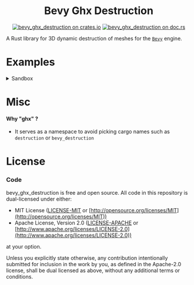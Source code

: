 <div align="center">

# Bevy Ghx Destruction

[![bevy_ghx_destruction on crates.io](https://img.shields.io/crates/v/bevy_ghx_destruction)](https://crates.io/crates/bevy_ghx_destruction)
[![bevy_ghx_destruction on doc.rs](https://docs.rs/bevy_ghx_destruction/badge.svg)](https://docs.rs/bevy_ghx_destruction)

</div>

A Rust library for 3D dynamic destruction of meshes for the [`Bevy`](https://github.com/bevyengine/bevy) engine.

# Examples

<details>
  <summary>Sandbox</summary>

```
cargo run --example sandbox
```

Simple standalone example to test the crate features.

</details>


# Misc

#### Why "ghx" ?

- It serves as a namespace to avoid picking cargo names such as `destruction` or `bevy_destruction`

# License

### Code

bevy_ghx_destruction is free and open source. All code in this repository is dual-licensed under either:

* MIT License ([LICENSE-MIT](LICENSE-MIT) or [http://opensource.org/licenses/MIT](http://opensource.org/licenses/MIT))
* Apache License, Version 2.0 ([LICENSE-APACHE](LICENSE-APACHE) or [http://www.apache.org/licenses/LICENSE-2.0](http://www.apache.org/licenses/LICENSE-2.0))

at your option.

Unless you explicitly state otherwise, any contribution intentionally submitted for inclusion in the work by you, as defined in the Apache-2.0 license, shall be dual licensed as above, without any additional terms or conditions.
